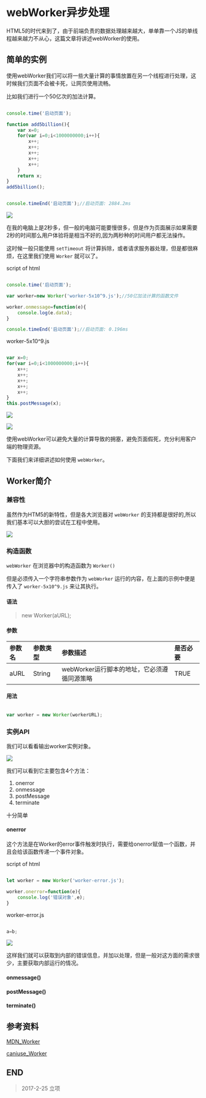 # webWorker异步处理

HTML5的时代来到了，由于前端负责的数据处理越来越大，单单靠一个JS的单线程越来越力不从心，这篇文章将讲述webWorker的使用。

## 简单的实例

使用webWorker我们可以将一些大量计算的事情放置在另一个线程进行处理，这时候我们页面不会被卡死，让网页使用流畅。

比如我们进行一个50亿次的加法计算。

``` javascript

console.time('启动页面');

function add5billion(){
    var x=0;
    for(var i=0;i<1000000000;i++){
        x++;
        x++;
        x++;
        x++;
        x++;
    }
    return x;
}
add5billion();


console.timeEnd('启动页面');//启动页面: 2884.2ms

```

![](http://o7yupdhjc.bkt.clouddn.com/17-3-15/14669432-file_1489563686513_ba97.png)

在我的电脑上是2秒多，但一般的电脑可能要慢很多，但是作为页面展示如果需要2秒的时间那么用户体验将是相当不好的,因为两秒种的时间用户都无法操作。

这时候一般只能使用 `setTimeout` 将计算拆除，或者请求服务器处理，但是都很麻烦，在这里我们使用 `Worker` 就可以了。

script of html

``` javascript

console.time('启动页面');

var worker=new Worker('worker-5x10^9.js');//50亿加法计算的函数文件

worker.onmessage=function(e){
    console.log(e.data);
}

console.timeEnd('启动页面');//启动页面: 0.196ms

```

worker-5x10^9.js

``` javascript

var x=0;
for(var i=0;i<1000000000;i++){
    x++;
    x++;
    x++;
    x++;
    x++;
}
this.postMessage(x);

```

![](http://o7yupdhjc.bkt.clouddn.com/17-3-15/18765655-file_1489563927596_1184.png)

![](http://o7yupdhjc.bkt.clouddn.com/17-3-15/41123916-file_1489563299699_11414.png)

使用webWorker可以避免大量的计算导致的拥塞，避免页面假死，充分利用客户端的物理资源。

下面我们来详细讲述如何使用 `webWorker`。

## Worker简介

### 兼容性

虽然作为HTM5的新特性，但是各大浏览器对 `webWorker` 的支持都是很好的,所以我们基本可以大胆的尝试在工程中使用。

![](http://o7yupdhjc.bkt.clouddn.com/17-3-15/32230454-file_1489570747547_c5a1.png)

### 构造函数

`webWorker` 在浏览器中的构造函数为 `Worker()`


但是必须传入一个字符串参数作为 `webWorker` 运行的内容，在上面的示例中便是传入了 `worker-5x10^9.js` 来让其执行。

#### 语法

>   new Worker(aURL);

#### 参数

|参数名|参数类型|参数描述|是否必要|
|:---|:---|:---|:---
|aURL|String|webWorker运行脚本的地址，它必须遵循同源策略|TRUE|

#### 用法

``` javascript

var worker = new Worker(workerURL);

```

### 实例API

我们可以看看输出worker实例对象。

![](http://o7yupdhjc.bkt.clouddn.com/17-3-15/76665581-file_1489572232506_103c0.png)

我们可以看到它主要包含4个方法：

1.  onerror
2.  onmessage
3.  postMessage
4.  terminate

十分简单

#### onerror

这个方法是在Worker的error事件触发时执行，需要给onerror赋值一个函数，并且会给该函数传递一个事件对象。

script of html

``` javascript

let worker = new Worker('worker-error.js');

worker.onerror=function(e){
    console.log('错误对象',e);
}

```

worker-error.js

``` javascript

a=b;

```

![](http://o7yupdhjc.bkt.clouddn.com/17-3-15/91004190-file_1489588908863_45ce.png)

这样我们就可以获取到内部的错误信息，并加以处理，但是一般对这方面的需求很少，主要获取内部运行的情况。

#### onmessage()





#### postMessage()

#### terminate()


## 参考资料

[MDN_Worker](https://developer.mozilla.org/zh-CN/docs/Web/API/Worker/Worker)

[caniuse_Worker](http://caniuse.com/#search=Web%20Workers)

## END

> 2017-2-25 立项
